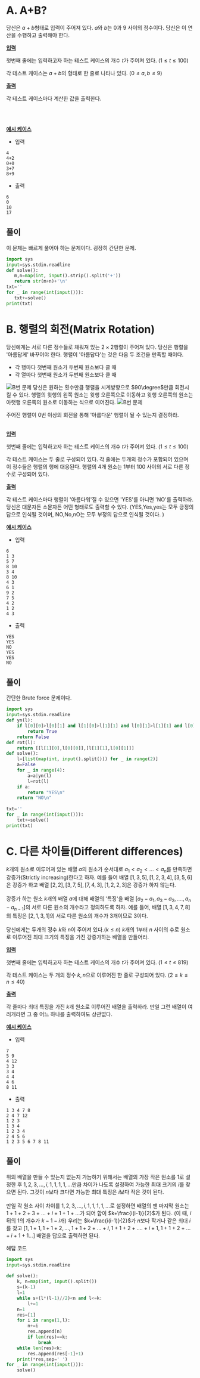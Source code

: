 # A. A+B?
당신은 $a+b$형태로 입력이 주어져 있다. $a$와 $b$는 0과 9 사이의 정수이다. 당신은 이 연산을 수행하고 출력해야 한다. 

**<u> 입력 </u>**

첫번째 줄에는 입력하고자 하는 테스트 케이스의 개수 $t$가 주어져 있다. $(1\leq t\leq 100)$

각 테스트 케이스는 $a+b$의 형태로 한 줄로 나타나 있다. ($0\leq a,b\leq 9$)

**<u> 출력 </u>**

각 테스트 케이스마다 계산한 값을 출력한다. 

<br/>
<br/>

**<u> 예시 케이스 </u>**

* 입력
```
4
4+2
0+0
3+7
8+9
```
* 출력
```
6
0
10
17
```

## 풀이
 이 문제는 빠르게 풀어야 하는 문제이다. 굉장히 간단한 문제. 

 ```python
import sys
input=sys.stdin.readline
def solve():
    m,n=map(int, input().strip().split('+'))
    return str(m+n)+'\n'
txt=''
for _ in range(int(input())):
    txt+=solve()
print(txt)
 ```

# B. 행렬의 회전(Matrix Rotation)

당신에게는 서로 다른 정수들로 채워져 있는 $2\times2$행렬이 주어져 있다. 당신은 행렬을 '아름답게' 바꾸어야 한다. 행렬이 '아름답다'는 것은 다음 두 조건을 만족할 때이다.
* 각 행마다 첫번째 원소가 두번째 원소보다 클 때
* 각 열마다 첫번째 원소가 두번째 원소보다 클 때

![B번 문제](B01.png)
당신은 원하는 횟수만큼 행렬을 시계방향으로 $90\degree$만큼 회전시킬 수 있다. 행렬의 윗행의 왼쪽 원소는 윗행 오른쪽으로 이동하고 윗행 오른쪽의 원소는 아랫행 오른쪽의 원소로 이동하는 식으로 이어진다. 
![B번 문제](B02.png)


주어진 행렬이 0번 이상의 회전을 통해 '아름다운' 행렬이 될 수 있는지 결정하라.
<br/>
<br/>

**<u> 입력 </u>**

첫번째 줄에는 입력하고자 하는 테스트 케이스의 개수 $t$가 주어져 있다. $(1\leq t\leq 100)$

각 테스트 케이스는 두 줄로 구성되어 있다. 각 줄에는 두개의 정수가 포함되어 있으며 이 정수들은 행렬의 행에 대응된다. 행렬의 4개 원소는 1부터 100 사이의 서로 다른 정수로 구성되어 있다. 

**<u> 출력 </u>**

각 테스트 케이스마다 행렬이 '아름다워'질 수 있으면 'YES'를 아니면 'NO'를 출력하라. 당신은 대문자든 소문자든 어떤 형태로도 출력할 수 있다. (YES,Yes,yes는 모두 긍정의 답으로 인식될 것이며, NO,No,nO는 모두 부정의 답으로 인식될 것이다. )

**<u> 예시 케이스 </u>**

* 입력
```
6
1 3
5 7
8 10
3 4
8 10
4 3
6 1
9 2
7 5
4 2
1 2
4 3
```
* 출력
```
YES
YES
NO
YES
YES
NO
```
## 풀이

간단한 Brute force 문제이다. 

```python
import sys
input=sys.stdin.readline
def yn(l):
    if l[0][0]>l[0][1] and l[1][0]>l[1][1] and l[0][1]>l[1][1] and l[0][0]>l[1][0]:
        return True
    return False
def rot(l):
    return [[l[1][0],l[0][0]],[l[1][1],l[0][1]]]
def solve():
    l=[list(map(int, input().split())) for _ in range(2)]
    a=False
    for _ in range(4):
        a=a|yn(l)
        l=rot(l)
    if a:
        return "YES\n"
    return "NO\n"
        
txt=''
for _ in range(int(input())):
    txt+=solve()
print(txt)
```

# C. 다른 차이들(Different differences)

$k$개의 원소로 이루어져 있는 배열 $a$의 원소가 순서대로 $a_{1}<a_{2}<...<a_{n}$를 만족하면 강증가(Strictly increasing)한다고 하자. 예를 들어 배열 $[1,3,5],[1,2,3,4],[3,5,6]$은 강증가 하고 배열 $[2,2],[3,7,5],[7,4,3],[1,2,2,3]$은 강증가 하지 않는다. 
<br/>
<br/>
강증가 하는 원소 $k$개의 배열 $a$에 대해 배열의 '특징'을 배열 $[a_{2}-a_{1},a_{3}-a_{2},....,a_{n}-a_{n-1}]$의 서로 다른 원소의 개수라고 정의하도록 하자. 예를 들어, 배열 $[1,3,4,7,8]$의 특징은 $[2,1,3,1]$의 서로 다른 원소의 개수가 3개이므로 3이다. 
<br/>
<br/>
당신에게는 두개의 정수 $k$와 $n$이 주어져 있다.($k\leq n$) $k$개의 1부터 $n$ 사이의 수로 원소로 이루어진 최대 크기의 특징을 가진 강증가하는 배열을 만들어라. 

**<u> 입력 </u>**

첫번째 줄에는 입력하고자 하는 테스트 케이스의 개수 $t$가 주어져 있다. $(1\leq t\leq 819)$

각 테스트 케이스는 두 개의 정수 $k,n$으로 이루어진 한 줄로 구성되어 있다. ($2\leq k\leq n\leq 40$)

**<u> 출력 </u>**

각 줄마다 최대 특징을 가진 $k$개 원소로 이루어진 배열을 출력하라. 만일 그런 배열이 여러개라면 그 중 어느 하나를 출력하여도 상관없다. 

**<u> 예시 케이스 </u>**

* 입력
```
7
5 9
4 12
3 3
3 4
4 4
4 6
8 11
```
* 출력
```
1 3 4 7 8
2 4 7 12
1 2 3
1 3 4
1 2 3 4
2 4 5 6
1 2 3 5 6 7 8 11
```
## 풀이

위의 배열을 만들 수 있는지 없는지 가늠하기 위해서는 배열의 가장 작은 원소를 1로 설정한 후 $1,2,3,..., i,1,1,1,1,...$만큼 차이가 나도록 설정하여 가능한 최대 크기의 $i$를 찾으면 된다. 그것이 $n$보다 크다면 가능한 최대 특징은 $i$보다 작은 것이 된다. 
<br/>
<br/>
만일 각 원소 사이 차이를 $1,2,3,..., i,1,1,1,1,...$로 설정하면 배열의 맨 마지막 원소는 $1+1+2+3+...+i+1+1+...$가 되어 합이 $k+\frac{i(i-1)}{2}$가 된다. (이 때, $i$ 뒤의 1의 개수가 $k-1-i$개) 우리는 $k+\frac{i(i-1)}{2}$가 $n$보다 작거나 같은 최대 $i$를 찾고 $[1,1+1,1+1+2,...,1+1+2+...+i,1+1+2+....+i+1,1+1+2+...+i+1+1...]$ 배열을 답으로 출력하면 된다. 

해답 코드
```python
import sys
input=sys.stdin.readline
 
def solve():
    k, n=map(int, input().split())
    s=(k-1)
    l=1
    while s+(l*(l-1)//2)<n and l<=k:
        l+=1
    n=1
    res=[1]
    for i in range(1,l):
        n+=i
        res.append(n)
        if len(res)==k:
            break
    while len(res)<k:
        res.append(res[-1]+1)
    print(*res,sep=' ')
for _ in range(int(input())):
    solve()
```